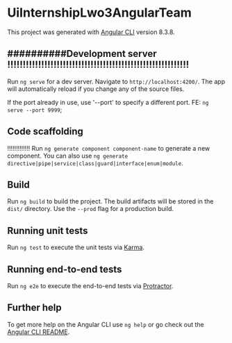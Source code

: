 # UiInternshipLwo3AngularTeam

This project was generated with [Angular CLI](https://github.com/angular/angular-cli) version 8.3.8.

## ##########Development server !!!!!!!!!!!!!!!!!!!!!!!!!!!!!!!!!!!!!!!!!!!!!!!!!!!!!!!!!!!

Run `ng serve` for a dev server. Navigate to `http://localhost:4200/`. The app will automatically reload if you change any of the source files.

If the port already in use, use '--port' to specify a different port. FE: `ng serve --port 9999`;

## Code scaffolding
!!!!!!!!!!!!!
Run `ng generate component component-name` to generate a new component. You can also use `ng generate directive|pipe|service|class|guard|interface|enum|module`.

## Build

Run `ng build` to build the project. The build artifacts will be stored in the `dist/` directory. Use the `--prod` flag for a production build.

## Running unit tests

Run `ng test` to execute the unit tests via [Karma](https://karma-runner.github.io).

## Running end-to-end tests

Run `ng e2e` to execute the end-to-end tests via [Protractor](http://www.protractortest.org/).

## Further help

To get more help on the Angular CLI use `ng help` or go check out the [Angular CLI README](https://github.com/angular/angular-cli/blob/master/README.md).
